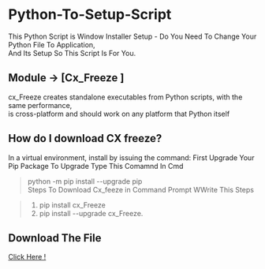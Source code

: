 # Python-To-Setup-Script
This Python Script is Window Installer Setup - Do You Need To Change Your Python File To Application,<br> And Its Setup So This Script Is For You.

## Module → [Cx_Freeze ]
cx_Freeze creates standalone executables from Python scripts, with the same performance, <br> is cross-platform and should work on any platform that Python itself

## How do I download CX freeze?
In a virtual environment, install by issuing the command:
First Upgrade Your Pip Package To Upgrade Type This Comamnd In Cmd

> python -m pip install --upgrade pip <br>
Steps To Download Cx_feeze
in Command Prompt WWrite This Steps

> 1. pip install cx_Freeze
> 2. pip install --upgrade cx_Freeze.

## Download The File
[Click Here !](https://github.com/ENG-CJ/Python-To-Setup-Script/archive/refs/heads/main.zip)

